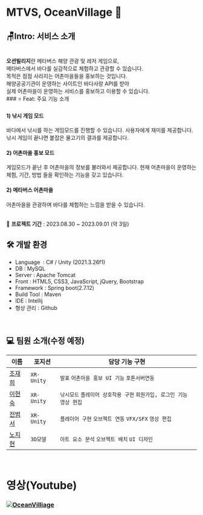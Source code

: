 
# MTVS, OceanVillage 📖

## 🪑Intro: 서비스 소개
<br/>
<strong> 오션빌리지</strong>란 메타버스 해양 관광 및 레저 게임으로,<br/>
메타버스에서 바다를 실감적으로 체험하고 관광할 수 있습니다.<br/>
목적은 점점 사라지는 어촌마을들을 홍보하는 것입니다.<br/>
해양공공기관이 운영하는 사이트인 바다사랑 API를 받아 <br/>
실제 어촌마을이 운영하는 서비스를 홍보하고 이용할 수 있습니다.

<br/>
### ⭐️ Feat: 주요 기능 소개

#### 1) 낚시 게임 모드
바다에서 낚시를 하는 게임모드를 진행할 수 있습니다.
사용자에게 재미를 제공합니다.
낚시 게임이 끝나면 붙잡은 물고기의 결과를 제공합니다.

#### 2) 어촌마을 홍보 모드
게임모드가 끝난 후 어촌마을의 정보를 불러와서 제공합니다.
현재 어촌마을이 운영하는 체험, 기간, 방법 들을 확인하는 기능을 갖고 있습니다.

#### 2) 메타버스 어촌마을
어촌마을을 관광하며 바다를 체험하는 느낌을 받을 수 있습니다.

<br/>
📅 <strong>프로젝트 기간</strong> : 2023.08.30 ~ 2023.09.01 (약 3일)

## 🛠 개발 환경

- Language  : C# / Unity (2021.3.26f1)
- DB : MySQL
- Server : Apache Tomcat
- Front : HTML5, CSS3, JavaScript, jQuery, Bootstrap
- Framework : Spring boot(2.7.12)
- Build Tool : Maven
- IDE : Intellij
- 형상 관리 : Github

<br>

## 💻 팀원 소개(수정 예정)


| 이름                                                           | 포지션    | 담당 기능 구현                          |
|----------------------------------------------------------------|-----------| ----------------------------------------|
| <a href="https://github.com/JCURVEs" target='_blank'>조재희</a> | `XR-Unity`| `발표` `어촌마을 홍보 UI 기능` `포톤서버연동`| 
| <a href="https://github.com/hyunsu98" target='_blank'>이현숙</a> | `XR-Unity`| `낚시모드` `플레이어 상호작용 구현` `회원가입, 로그인 기능` `영상 편집`| 
| <a href="https://github.com/junsarakill" target='_blank'>전범서</a> | `XR-Unity`| `플레이어 구현` `오브젝트 연동` `VFX/SFX` `영상 편집`| 
| <a href="https://github.com/gorgerous92" target='_blank'>노지현</a> | `3D모델`| `아트 요소 분석` `오브젝트 배치` `UI 디자인`| 




<br>

# 영상(Youtube)


### [![OceanVilliage](https://github.com/junsarakill/OceanVillage/assets/97331501/ae29268e-deff-4f7d-8b93-af6f6a156995)](https://youtu.be/tqTyzM-zQaQ)
